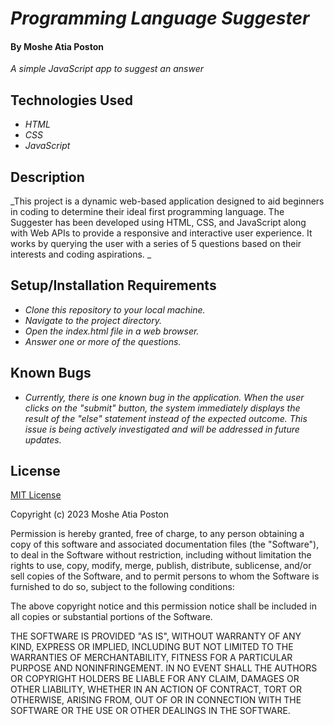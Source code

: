 # _Programming Language Suggester_

#### By **Moshe Atia Poston**

 _A simple JavaScript app to suggest an answer_

## Technologies Used

* _HTML_
* _CSS_
* _JavaScript_

## Description

_This project is a dynamic web-based application designed to aid beginners in coding to determine their ideal first programming language. The Suggester has been developed using HTML, CSS, and JavaScript along with Web APIs to provide a responsive and interactive user experience. It works by querying the user with a series of 5 questions based on their interests and coding aspirations. _

## Setup/Installation Requirements

* _Clone this repository to your local machine._
* _Navigate to the project directory._
* _Open the index.html file in a web browser._
* _Answer one or more of the questions._

## Known Bugs

* _Currently, there is one known bug in the application. When the user clicks on the "submit" button, the system immediately displays the result of the "else" statement instead of the expected outcome. This issue is being actively investigated and will be addressed in future updates._

## License

[MIT License](https://choosealicense.com/licenses/mit/)

Copyright (c) 2023 Moshe Atia Poston

Permission is hereby granted, free of charge, to any person obtaining a copy
of this software and associated documentation files (the "Software"), to deal
in the Software without restriction, including without limitation the rights
to use, copy, modify, merge, publish, distribute, sublicense, and/or sell
copies of the Software, and to permit persons to whom the Software is
furnished to do so, subject to the following conditions:

The above copyright notice and this permission notice shall be included in all
copies or substantial portions of the Software.

THE SOFTWARE IS PROVIDED "AS IS", WITHOUT WARRANTY OF ANY KIND, EXPRESS OR
IMPLIED, INCLUDING BUT NOT LIMITED TO THE WARRANTIES OF MERCHANTABILITY,
FITNESS FOR A PARTICULAR PURPOSE AND NONINFRINGEMENT. IN NO EVENT SHALL THE
AUTHORS OR COPYRIGHT HOLDERS BE LIABLE FOR ANY CLAIM, DAMAGES OR OTHER
LIABILITY, WHETHER IN AN ACTION OF CONTRACT, TORT OR OTHERWISE, ARISING FROM,
OUT OF OR IN CONNECTION WITH THE SOFTWARE OR THE USE OR OTHER DEALINGS IN THE
SOFTWARE.